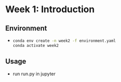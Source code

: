 # Week 1: Introduction

## Environment

* ```bash
  conda env create -n week2 -f environment.yaml
  conda activate week2
  ```

## Usage

* run run.py in jupyter
